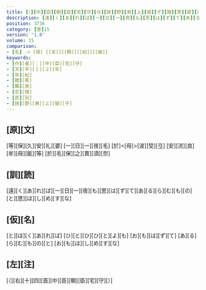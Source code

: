 ```yaml
---
title: [（][中][臣][朝][臣][宅][守][与][狭][野][弟][上][娘][子][贈][答][歌][）]
description: [遠][く][あ][れ][ば][一][日][一][夜][も][思][は][ず][て][あ][る][ら][む][も][の][と][思][ほ][し][め][す][な]
position: 3736
category: [巻]15
version: '1.0'
volume: 15
comparison:
- [毛] -> [母] [[天]][[類]][[紀]][[細]]
keywords:
- [作][者][：][中][臣][宅][守]
- [天][平][１][２][年]
- [年][紀]
- [贈][答]
- [羈][旅]
- [恋][情]
- [悲][別]
- [狭][野][弟][上][娘][子]
---
```


## [原][文]

[等][保][久][安][礼][婆] [一][日][一][夜][毛] [於]<[母]>[波][受][弖] [安][流][良][牟][母][能][等] [於][毛][保][之][賣][須][奈]

## [訓][読]

[遠][く][あ][れ][ば][一][日][一][夜][も][思][は][ず][て][あ][る][ら][む][も][の][と][思][ほ][し][め][す][な]

## [仮][名]

[と][ほ][く][あ][れ][ば] [ひ][と][ひ][ひ][と][よ][も] [お][も][は][ず][て] [あ][る][ら][む][も][の][と] [お][も][ほ][し][め][す][な]

## [左][注]

[（][右][十][四][首][中][臣][朝][臣][宅][守][）]
